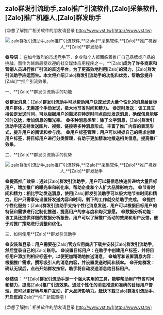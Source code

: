 ## **zalo群发引流助手,zalo推广引流软件,**[Zalo]**采集软件,**[Zalo]**推广机器人,**[Zalo]**群发助手**

[😍想了解推广相关软件的朋友请登录 http://www.vst.tw](http://www.vst.tw)

 <center><img src="https://vst.tw/MP4/tuiguang/png/3.png" alt="zalo群发引流助手,zalo推广引流软件,**[Zalo]**采集软件,**[Zalo]**推广机器人,**[Zalo]**群发助手"></center>

**😄导语：**
在如今激烈的市场竞争下，企业和个人都面临着推广自己品牌或产品的挑战。而作为越南最受欢迎的社交媒体应用程序之一，**[Zalo]**成为了许多商家和营销人员进行推广引流的首选平台。为了更高效地利用**[Zalo]**的潜力，**[Zalo]**群发引流助手应运而生。本文将介绍**[Zalo]**群发引流助手的功能和优势，帮助您提升**[Zalo]**推广引流效果。

一、**[Zalo]**群发引流助手的功能

**😄群发消息：**[Zalo]**群发引流助手可以帮助用户快速发送大量个性化的消息给目标用户群体，无需逐个手动发送，极大地节省时间和精力。**
**😄定时发送：该工具支持设定发送时间，可以根据用户的需求在特定时间点自动发送消息，确保信息能够准时送达，增加信息的曝光率。**
**😄多种消息类型：除了文字消息，**[Zalo]**群发引流助手还支持发送图片、视频、链接等多种消息形式，丰富了推广内容的表现形式，提升用户的阅读和参与度。**
**😄用户标签管理：用户可以根据自己的需求创建用户标签，将目标用户进行分类管理，有助于更加精准地推送相关信息，提高推广效果。**

二、**[Zalo]**群发引流助手的优势

 <center><img src="https://vst.tw/MP4/tuiguang/png/0.png" alt="zalo群发引流助手,zalo推广引流软件,**[Zalo]**采集软件,**[Zalo]**推广机器人,**[Zalo]**群发助手"></center>

**😄提高推广效果：通过**[Zalo]**群发引流助手，用户可以将信息快速传递给大量目标用户，增加推广的曝光率和转化率，帮助企业和个人扩大品牌影响力。**
**😄节省时间和精力：相比手动发送消息，使用**[Zalo]**群发引流助手可以极大地节省时间和精力。用户只需事先设置好发送内容和时间，剩下的工作就交给助手完成。**
**😄提供个性化服务：**[Zalo]**群发引流助手支持个性化消息发送，用户可以根据目标用户的特征和需求进行定制化推送，提高用户的参与度和购买意愿。**
**😄数据分析功能：该工具还提供详细的数据分析报告，用户可以了解推广活动的效果和用户反馈，便于对推广策略进行调整和优化。**

三、如何使用**[Zalo]**群发引流助手

**😄安装和登录：用户需要在**[Zalo]**官方应用商店下载并安装**[Zalo]**群发引流助手，然后登录自己的**[Zalo]**账号。**
**😄设置目标用户：在助手中创建用户标签，并将目标用户添加到相应标签中，以便更加精确地推送消息。**
**😄编写和设置消息内容：根据推广需求，撰写吸引人的消息内容，并设置发送时间和频率。**
**😄开始群发：确认无误后，点击开始群发按钮，助手将自动发送消息给目标用户。**

**😄结语：**
**[Zalo]**群发引流助手是一个强大实用的工具，能够帮助用户节省时间和精力，提高**[Zalo]**推广引流效果。通过个性化的消息推送和准确的目标用户管理，您可以更好地与用户互动，扩大品牌影响力。赶快下载**[Zalo]**群发引流助手，开启您的**[Zalo]**推广新篇章吧！

[😍想了解推广相关软件的朋友请登录 http://www.vst.tw](http://www.vst.tw)



